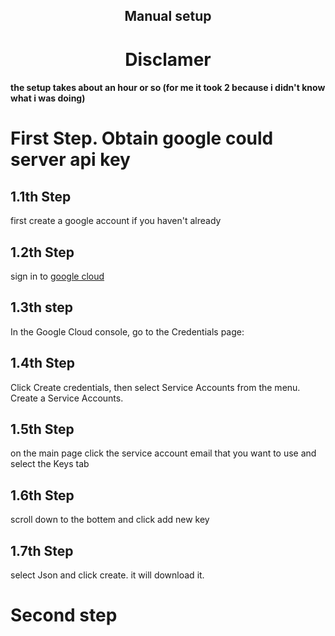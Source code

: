 <div align=center>

## Manual setup

# Disclamer

 <div align="left">

#### the setup takes about an hour or so (for me it took 2 because i didn't know what i was doing)

# First Step. Obtain google could server api key

## 1.1th Step

first create a google account if you haven't already

## 1.2th Step

sign in to [google cloud](https://console.cloud.google.com/apis/credentials?_ga=2.141441269.633874558.1722564956-2000324897.1722564956)

## 1.3th step

In the Google Cloud console, go to the Credentials page:

## 1.4th Step

Click Create credentials, then select Service Accounts from the menu.
Create a Service Accounts.

## 1.5th Step

on the main page click the service account email that you want to use and select the Keys tab

## 1.6th Step

scroll down to the bottem and click add new key

## 1.7th Step

select Json and click create. it will download it.

# Second step

